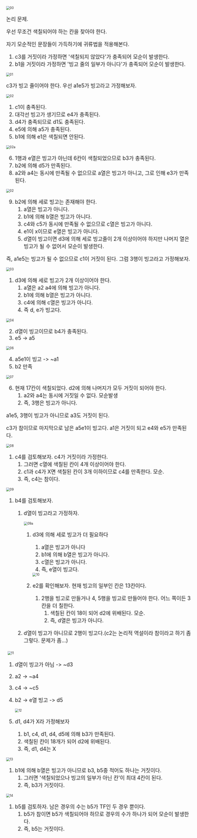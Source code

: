 

<img src="source/00.png" alt="00" style="zoom:60%;" />

논리 문제.

우선 무조건 색칠되어야 하는 칸을 찾아야 한다.

자기 모순적인 문장들이 가득하기에 귀류법을 적용해본다.

1. c3를 거짓이라 가정하면 '색칠되지 않았다'가 충족되어 모순이 발생한다.
2. b1을 거짓이라 가정하면 '빙고 줄의 일부가 아니다'가 충족되어 모순이 발생한다.

<img src="source/01.jpg" alt="01" style="zoom:60%;" />

c3가 빙고 줄이어야 한다. 우선 a1e5가 빙고라고 가정해보자.

<img src="source/02.jpg" alt="02" style="zoom:60%;" />

1. c1이 충족된다.
2. 대각선 빙고가 생기므로 e4가 충족된다.
3. d4가 충족되므로 d1도 충족된다.
4. e5에 의해 a5가 충족된다.
5. b1에 의해 e1은 색칠되면 안된다.

<img src="source/02a.jpg" alt="02a" style="zoom:60%;" />

6. 1행과 e열은 빙고가 아닌데 6칸이 색칠되었으므로 b3가 충족된다.
7. b2에 의해 d5가 만족된다.
8. a2와 a4는 동시에 만족될 수 없으므로 a열은 빙고가 아니고, 그로 인해 e3가 만족된다.

<img src="source/03.jpg" alt="02" style="zoom:60%;" />

9. b2에 의해 세로 빙고는 존재해야 한다.
   1. a열은 빙고가 아니다.
   2. b1에 의해 b열은 빙고가 아니다.
   3. c4와 c5가 동시에 만족될 수 없으므로 c열은 빙고가 아니다.
   4. e1이 x이므로 e열은 빙고가 아니다.
   5. d열이 빙고이면 d3에 의해 세로 빙고줄이 2개 이상이어야 하지만 나머지 열은 빙고가 될 수 없어서 모순이 발생한다.

즉, a1e5는 빙고가 될 수 없으므로 c1이 거짓이 된다. 그럼 3행이 빙고라고 가정해보자.

<img src="source/04.jpg" alt="03" style="zoom:60%;" />

1. d3에 의해 세로 빙고가 2개 이상이어야 한다.
   1. a열은 a2 a4에 의해 빙고가 아니다.
   2. b1에 의해 b열은 빙고가 아니다.
   3. c4에 의해 c열은 빙고가 아니다.
   4. 즉 d, e가 빙고다.

<img src="source/05.jpg" alt="04" style="zoom:60%;" />

2. d열이 빙고이므로 b4가 충족된다.
3. e5 -> a5

<img src="source/06.jpg" alt="06" style="zoom:60%;" />

4. a5e1이 빙고 -> ~a1
5. b2 만족

<img src="source/07.jpg" alt="07" style="zoom:60%;" />

6. 현재 17칸이 색칠되었다. d2에 의해 나머지가 모두 거짓이 되어야 한다.
   1. a2와 a4는 동시에 거짓일 수 없다. 모순발생
   2. 즉, 3행은 빙고가 아니다.

a1e5, 3행이 빙고가 아니므로 a3도 거짓이 된다.

c3가 참이므로 마지막으로 남은 a5e1이 빙고다. a1은 거짓이 되고 e4와 e5가 만족된다.

<img src="source/08.jpg" alt="08" style="zoom:60%;" />

1. c4를 검토해보자. c4가 거짓이라 가정한다.
   1. 그러면 c열에 색칠된 칸이 4개 이상이어야 한다.
   2. c1과 c4가 X면 색칠된 칸이 3개 이하이므로 c4를 만족한다. 모순.
   3. 즉, c4는 참이다.

<img src="source/09.jpg" alt="09" style="zoom:60%;" />

1. b4를 검토해보자.

   1. d열이 빙고라고 가정하자.

      <img src="source/09a.jpg" alt="09a" style="zoom:60%;" />

      1. d3에 의해 세로 빙고가 더 필요하다

         1. a열은 빙고가 아니다
         2. b1에 의해 b열은 빙고가 아니다.
         3. c열은 빙고가 아니다.
         4. 즉, e열이 빙고다.

         <img src="source/10.jpg" alt="10" style="zoom:60%;" />

      2. e2를 확인해보자. 현재 빙고의 일부인 칸은 13칸이다.

         1. 2행을 빙고로 만들거나 4, 5행을 빙고로 만들어야 한다. 어느 쪽이든 3칸을 더 칠한다.
            1. 색칠된 칸이 18이 되어 d2에 위배된다. 모순.
            2. 즉, d열은 빙고가 아니다.

   2. d열이 빙고가 아니므로 2행이 빙고다.(c2는 논리적 역설이라 참이라고 하기 좀 그렇다. 문제가 좀...)

​			<img src="source/11.jpg" alt="11" style="zoom:60%;" />

1. d열이 빙고가 아님 -> ~d3
  2. a2 -> ~a4

  3. c4 -> ~c5 

  4. b2 -> e열 빙고 -> d5

     <img src="source/12.jpg" alt="12" style="zoom:60%;" />

2. d1, d4가 X라 가정해보자
   	1. b1, c4, d1, d4, d5에 의해 b3가 만족된다.
   	2. 색칠된 칸이 18개가 되어 d2에 위배된다.
   	3. 즉, d1, d4는 X

<img src="source/13.jpg" alt="13" style="zoom:60%;" />

1. b1에 의해 b열은 빙고가 아니므로 b3, b5중 적어도 하나는 거짓이다.
   1. 그러면 '색칠되었으나 빙고의 일부가 아닌 칸'이 최대 4칸이 된다.
   2. 즉, b3가 거짓이다.

<img src="source/14.jpg" alt="14" style="zoom:60%;" />

1. b5를 검토하자. 남은 경우의 수는 b5가 TF인 두 경우 뿐이다.
   1. b5가 참이면 b5가 색칠되어야 하므로 경우의 수가 하나가 되어 모순이 발생한다.
   2. 즉, b5는 거짓이다.
